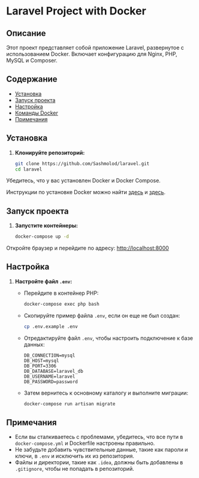 # Laravel Project with Docker

## Описание

Этот проект представляет собой приложение Laravel, развернутое с использованием Docker. Включает конфигурацию для Nginx, PHP, MySQL и Composer.

## Содержание

- [Установка](#установка)
- [Запуск проекта](#запуск-проекта)
- [Настройка](#настройка)
- [Команды Docker](#команды-docker)
- [Примечания](#примечания)

## Установка

1. **Клонируйте репозиторий:**

   ```bash
   git clone https://github.com/Sashmolod/laravel.git
   cd laravel

Убедитесь, что у вас установлен Docker и Docker Compose.

Инструкции по установке Docker можно найти [здесь](https://docs.docker.com/get-docker/) и [здесь](https://docs.docker.com/compose/install/).

## Запуск проекта

1. **Запустите контейнеры:**

   ```bash
   docker-compose up -d
   
Откройте браузер и перейдите по адресу: [http://localhost:8000](http://localhost:8000)

## Настройка

1. **Настройте файл `.env`:**

   - Перейдите в контейнер PHP:

     ```bash
     docker-compose exec php bash
     ```

   - Скопируйте пример файла `.env`, если он еще не был создан:

     ```bash
     cp .env.example .env
     ```

   - Отредактируйте файл `.env`, чтобы настроить подключение к базе данных:

     ```env
     DB_CONNECTION=mysql
     DB_HOST=mysql
     DB_PORT=3306
     DB_DATABASE=laravel_db
     DB_USERNAME=laravel
     DB_PASSWORD=password
     ```

   - Затем вернитесь к основному каталогу и выполните миграции:

     ```bash
     docker-compose run artisan migrate
     ```



   
## Примечания

- Если вы сталкиваетесь с проблемами, убедитесь, что все пути в `docker-compose.yml` и Dockerfile настроены правильно.
- Не забудьте добавить чувствительные данные, такие как пароли и ключи, в `.env` и исключить их из репозитория.
- Файлы и директории, такие как `.idea`, должны быть добавлены в `.gitignore`, чтобы не попадать в репозиторий.

